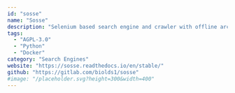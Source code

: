 ```yaml
---
id: "sosse"
name: "Sosse"
description: "Selenium based search engine and crawler with offline archiving."
tags:
  - "AGPL-3.0"
  - "Python"
  - "Docker"
category: "Search Engines"
website: "https://sosse.readthedocs.io/en/stable/"
github: "https://gitlab.com/biolds1/sosse"
#image: "/placeholder.svg?height=300&width=400"
---
```


